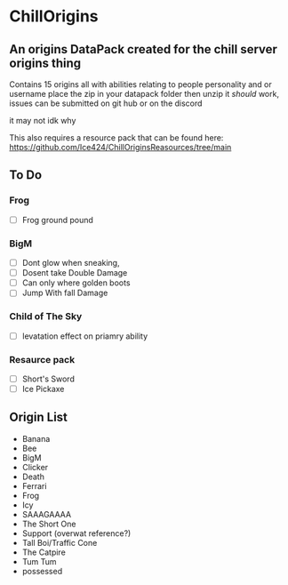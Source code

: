# ChillOrigins
## An origins DataPack created for the chill server origins thing

Contains 15 origins all with abilities relating to people personality and or username
place the zip in your datapack folder then unzip it *should* work, issues can be submitted on git hub or on the discord

it may not idk why

This also requires a resource pack that can be found here: https://github.com/Ice424/ChillOriginsReasources/tree/main

## To Do

### Frog
- [ ] Frog ground pound
### BigM
- [ ] Dont glow when sneaking,
- [ ] Dosent take Double Damage
- [ ] Can only where golden boots
- [ ] Jump With fall Damage
### Child of The Sky
- [ ] levatation effect on priamry ability
### Resaurce pack
- [ ] Short's Sword
- [ ] Ice Pickaxe
## Origin List
-   Banana
-   Bee
-   BigM
-   Clicker
-   Death
-   Ferrari
-   Frog
-   Icy
-   SAAAGAAAA
-   The Short One
-   Support (overwat reference?)
-   Tall Boi/Traffic Cone
-   The Catpire
-   Tum Tum
-   possessed 
